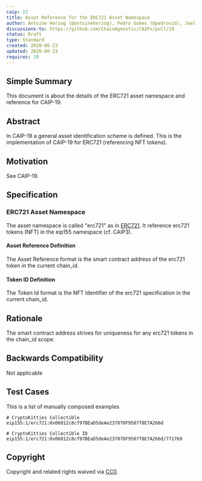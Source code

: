 ```yaml
---
caip: 22
title: Asset Reference for the ERC721 Asset Namespace
author: Antoine Herzog (@antoineherzog), Pedro Gomes (@pedrouid), Joel Thorstensson (@oed)
discussions-to: https://github.com/ChainAgnostic/CAIPs/pull/19
status: Draft
type: Standard
created: 2020-06-23
updated: 2020-06-23
requires: 10
---
```


## Simple Summary

This document is about the details of the ERC721 asset namespace and reference for CAIP-19.

## Abstract

In CAIP-19 a general asset identification scheme is defined. This is the
implementation of CAIP-19 for ERC721 (referencing NFT tokens).

## Motivation

See CAIP-19.

## Specification

### ERC721 Asset Namespace

The asset namespace is called "erc721" as in [ERC721](https://eips.ethereum.org/EIPS/eip-721). It reference erc721 tokens (NFT) in the eip155 namespace (cf. CAIP3).

#### Asset Reference Definition

The Asset Reference format is the smart contract address of the erc721 token in the current chain_id.

#### Token ID Definition

The Token Id format is the NFT Identifier of the erc721 specification in the current chain_id.

## Rationale

The smart contract address strives for uniqueness for any erc721 tokens in the chain_id scope.

## Backwards Compatibility

Not applicable

## Test Cases

This is a list of manually composed examples

```
# CryptoKitties Collectible
eip155:1/erc721:0x06012c8cf97BEaD5deAe237070F9587f8E7A266d

# CryptoKitties Collectible ID
eip155:1/erc721:0x06012c8cf97BEaD5deAe237070F9587f8E7A266d/771769
```

## Copyright

Copyright and related rights waived via [CC0](https://creativecommons.org/publicdomain/zero/1.0/).